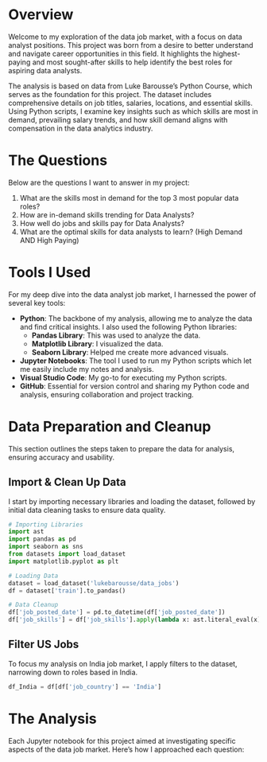 # Overview
Welcome to my exploration of the data job market, with a focus on data analyst positions. This project was born from a desire to better understand and navigate career opportunities in this field. It highlights the highest-paying and most sought-after skills to help identify the best roles for aspiring data analysts.

The analysis is based on data from Luke Barousse’s Python Course, which serves as the foundation for this project. The dataset includes comprehensive details on job titles, salaries, locations, and essential skills. Using Python scripts, I examine key insights such as which skills are most in demand, prevailing salary trends, and how skill demand aligns with compensation in the data analytics industry.

# The Questions
Below are the questions I want to answer in my project:

1. What are the skills most in demand for the top 3 most popular data roles?
2. How are in-demand skills trending for Data Analysts?
3. How well do jobs and skills pay for Data Analysts?
4. What are the optimal skills for data analysts to learn? (High Demand AND High Paying)
# Tools I Used
For my deep dive into the data analyst job market, I harnessed the power of several key tools:

- **Python**: The backbone of my analysis, allowing me to analyze the data and find critical insights. I also used
  the following Python libraries:
  - **Pandas Library**: This was used to analyze the data.
  - **Matplotlib Library**: I visualized the data.
  - **Seaborn Library**: Helped me create more advanced visuals.
- **Jupyter Notebooks**: The tool I used to run my Python scripts which let me easily include my notes and analysis.
- **Visual Studio Code**: My go-to for executing my Python scripts.
- **GitHub**: Essential for version control and sharing my Python code and analysis, ensuring collaboration and project tracking.

# Data Preparation and Cleanup
This section outlines the steps taken to prepare the data for analysis, ensuring accuracy and usability.

## Import & Clean Up Data
I start by importing necessary libraries and loading the dataset, followed by initial data cleaning tasks to ensure data quality.
```python
# Importing Libraries
import ast
import pandas as pd
import seaborn as sns
from datasets import load_dataset
import matplotlib.pyplot as plt  

# Loading Data
dataset = load_dataset('lukebarousse/data_jobs')
df = dataset['train'].to_pandas()

# Data Cleanup
df['job_posted_date'] = pd.to_datetime(df['job_posted_date'])
df['job_skills'] = df['job_skills'].apply(lambda x: ast.literal_eval(x) if pd.notna(x) else x)
```
## Filter US Jobs
To focus my analysis on India job market, I apply filters to the dataset, narrowing down to roles based in India.
```python
df_India = df[df['job_country'] == 'India']
```
# The Analysis
Each Jupyter notebook for this project aimed at investigating specific aspects of the data job market. Here’s how I approached each question:
